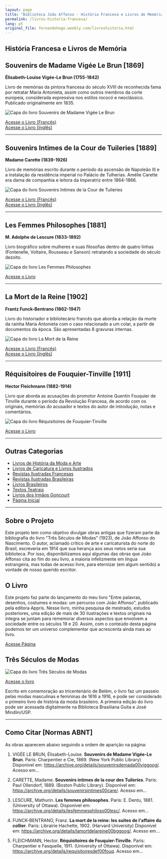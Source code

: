 ```yaml
---
layout: page
title: "Biblioteca João Affonso - História Francesa e Livros de Memória"
permalink: /livros-historia-francesa/
lang: pt
original_file: fernandohage.weebly.com/livroshistoria.html
---
```


## História Francesa e Livros de Memória

## Souvenirs de Madame Vigée Le Brun [1869]

**Élisabeth-Louise Vigée-Le Brun (1755-1842)**

Livro de memórias da pintora francesa do século XVIII de reconhecida fama por retratar Maria Antonieta, assim como outros membros da corte europeia, considerada expressiva nos estilos rococó e neoclássico. Publicado originalmente em 1835.

![Capa do livro Souvenirs de Madame Vigée Le Brun](/assets/images/livroshistoria-biblioteca-joao-affonso-01.png)

[Acesse o Livro (Francês)](https://archive.org/details/souvenirsdemada00viggoog/)  
[Acesse o Livro (Inglês)](https://archive.org/details/souvenirsmadame00tylegoog/)

---

## Souvenirs Intimes de la Cour de Tuileries [1889]

**Madame Carette (1839-1926)**

Livro de memórias escrito durante o período da ascensão de Napoleão III e a instalação da residência imperial no Palácio de Tulherias. Amélie Carette era dama de companhia e leitora da Imperatriz entre 1864-1866.

![Capa do livro Souvenirs Intimes de la Cour de Tuileries](/assets/images/livroshistoria-biblioteca-joao-affonso-02.png)

[Acesse o Livro (Francês)](https://archive.org/details/souvenirsintimes00care/)  
[Acesse o Livro (Inglês)](https://archive.org/details/recollectionsofc01care/)

---

## Les Femmes Philosophes [1881]

**M. Adolphe de Lescure (1833-1892)**

Livro biográfico sobre mulheres e suas filosofias dentro de quatro linhas (Fontenelle, Voltaire, Rousseau e Sanson) retratando a sociedade do século dezoito.

![Capa do livro Les Femmes Philosophes](/assets/images/livroshistoria-biblioteca-joao-affonso-03.png)

[Acesse o Livro](https://archive.org/details/lesfemmesphiloso00lesc/)

---

## La Mort de la Reine [1902]

**Frantz Funck-Bentrano (1862-1947)**

Livro do historiador e bibliotecário francês que aborda a relação da morte da rainha Maria Antonieta com o caso relacionado a um colar, a partir de documentos da época. São apresentadas 8 gravuras internas.

![Capa do livro La Mort de la Reine](/assets/images/livroshistoria-biblioteca-joao-affonso-04.png)

[Acesse o Livro (Francês)](https://archive.org/details/lamortdelareine00bggoog/)  
[Acesse o Livro (Inglês)](https://archive.org/details/cagliostrocompan00funcrich/)

---

## Réquisitoires de Fouquier-Tinville [1911]

**Hector Fleichmann (1882-1914)**

Livro que aborda as acusações do promotor Antoine Quentin Fouquier de Tinville durante o período da Revolução Francesa, de acordo com os originais, memórias do acusador e textos do autor de introdução, notas e comentários.

![Capa do livro Réquisitoires de Fouquier-Tinville](/assets/images/livroshistoria-biblioteca-joao-affonso-05.png)

[Acesse o Livro](https://archive.org/details/requisitoiresdef00fouq)

---

## Outras Categorias

- [Livros de História da Moda e Arte](livrosmoda.html)
- [Livros de Caricatura e Livros Ilustrados](livrosgravura.html)
- [Revistas Ilustradas Francesas](revistasfrancesas.html)
- [Revistas Ilustradas Brasileiras](revistasbrasileiras.html)
- [Livros Brasileiros](livrosbrasileirosja.html)
- [Textos Teatrais](livrosteatro.html)
- [Livros dos Irmãos Goncourt](livosgouncourt.html)
- [Página Inicial](biblioteca-joao-affonso.html)

---

## Sobre o Projeto

Este projeto tem como objetivo divulgar obras antigas que fizeram parte da bibliografia do livro "Três Séculos de Modas" (1923), de João Affonso do Nascimento. O autor, aclamado crítico de arte e caricaturista do norte do Brasil, escreveria em 1914 que sua herança aos seus netos seria sua biblioteca. Por isso, disponibilizamos aqui algumas das obras que João Affonso cita ao fim do seu livro, a maioria infelizmente em língua estrangeira, mas todas de acesso livre, para eternizar (em algum sentido) a vontade de nosso querido escritor.

## O Livro

Este projeto faz parte do lançamento do meu livro "Entre palavras, desenhos, costumes e modas: um percurso com João Affonso", publicado pela editora Appris. Nesse livro, minha pesquisa de mestrado, estudos posteriores, uma edição de mais de 30 ilustrações e textos originais na íntegra se juntam para rememorar diversos aspectos que envolvem a sociedade entre os séculos 19 e 20. Assim, com o conteúdo desta página podemos ter um universo complementar que acrescenta ainda mais ao livro.

[Acesse Página](meulivro.html)

## Três Séculos de Modas

![Capa do livro Três Séculos de Modas](/assets/images/livroshistoria-biblioteca-joao-affonso-06.jpg)

[Acesse o livro](tresseculosdemodas.html)

Escrito em comemoração ao tricentenário de Belém, o livro faz um passeio pelas modas masculinas e femininas de 1616 a 1916, e pode ser considerado o primeiro livro de história da moda brasileiro. A primeira edição do livro pode ser acessada digitalmente na Biblioteca Brasiliana Guita e José Mindlin/USP.

---

## Como Citar [Normas ABNT]

As obras aparecem abaixo seguindo a ordem de aparição na página:

1. VIGÉE LE BRUN, Élisabeth-Louise. **Souvenirs de Madame Vigée-Le Brun**. Paris: Charpentier e Cie, 1869. (New York Public Library) Disponível em: <https://archive.org/details/souvenirsdemada00viggoog/>. Acesso em...

2. CARETTE, Madame. **Souvenirs intimes de la cour des Tuileries**. Paris: Paul Ollendorf, 1889. (Boston Public Library). Disponível em: <https://archive.org/details/souvenirsintimes00care/>. Acesso em...

3. LESCURE, Mathurin. **Les femmes philosophes**. Paris: E. Dentu, 1881. (University of Ottawa). Disponível em: <https://archive.org/details/lesfemmesphiloso00lesc/>. Acesso em...

4. FUNCK-BENTRANO, Franz. **La mort de la reine: les suites de l'affaire du collier**. Paris: Librairie Hachette, 1902. (Harvard University) Disponível em: <https://archive.org/details/lamortdelareine00bggoog/>. Acesso em...

5. FLEICHMANN, Hector. **Réquisitoires de Fouquier-Tinville**. Paris: Charpentier e Fasquelle, 1911. (University of Ottawa). Disponível em: <https://archive.org/details/requisitoiresdef00fouq>. Acesso em...
